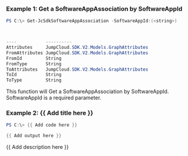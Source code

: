 ### Example 1: Get a SoftwareAppAssociation by SoftwareAppId
```powershell
PS C:\> Get-JcSdkSoftwareAppAssociation -SoftwareAppId:(<string>)



----           ----------
Attributes     JumpCloud.SDK.V2.Models.GraphAttributes
FromAttributes JumpCloud.SDK.V2.Models.GraphAttributes
FromId         String
FromType       String
ToAttributes   JumpCloud.SDK.V2.Models.GraphAttributes
ToId           String
ToType         String


```

This function will Get a SoftwareAppAssociation by SoftwareAppId. SoftwareAppId is a required parameter.

### Example 2: {{ Add title here }}
```powershell
PS C:\> {{ Add code here }}

{{ Add output here }}
```

{{ Add description here }}

